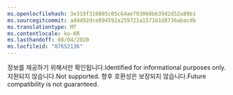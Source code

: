 ```yaml
---
ms.openlocfilehash: 3e319f316005c05c64aef03068bb39d2d52a89b1
ms.sourcegitcommit: ad4d92dce894592a259721a1571b1d8736abacdb
ms.translationtype: MT
ms.contentlocale: ko-KR
ms.lasthandoff: 08/04/2020
ms.locfileid: "87652136"
---
```

<span data-ttu-id="3e5ea-101">정보를 제공하기 위해서만 확인됩니다.</span><span class="sxs-lookup"><span data-stu-id="3e5ea-101">Identified for informational purposes only.</span></span> <span data-ttu-id="3e5ea-102">지원되지 않습니다.</span><span class="sxs-lookup"><span data-stu-id="3e5ea-102">Not supported.</span></span> <span data-ttu-id="3e5ea-103">향후 호환성은 보장되지 않습니다.</span><span class="sxs-lookup"><span data-stu-id="3e5ea-103">Future compatibility is not guaranteed.</span></span>
